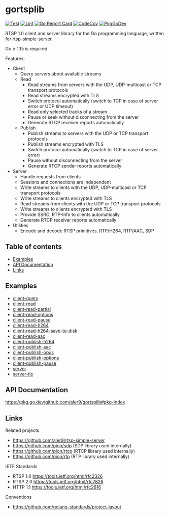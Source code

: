 
# gortsplib

[![Test](https://github.com/aler9/gortsplib/workflows/test/badge.svg)](https://github.com/aler9/gortsplib/actions?query=workflow:test)
[![Lint](https://github.com/aler9/gortsplib/workflows/lint/badge.svg)](https://github.com/aler9/gortsplib/actions?query=workflow:lint)
[![Go Report Card](https://goreportcard.com/badge/github.com/aler9/gortsplib)](https://goreportcard.com/report/github.com/aler9/gortsplib)
[![CodeCov](https://codecov.io/gh/aler9/gortsplib/branch/main/graph/badge.svg)](https://codecov.io/gh/aler9/gortsplib/branch/main)
[![PkgGoDev](https://pkg.go.dev/badge/github.com/aler9/gortsplib)](https://pkg.go.dev/github.com/aler9/gortsplib#pkg-index)

RTSP 1.0 client and server library for the Go programming language, written for [rtsp-simple-server](https://github.com/aler9/rtsp-simple-server).

Go &ge; 1.15 is required.

Features:

* Client
  * Query servers about available streams
  * Read
    * Read streams from servers with the UDP, UDP-multicast or TCP transport protocols
    * Read streams encrypted with TLS
    * Switch protocol automatically (switch to TCP in case of server error or UDP timeout)
    * Read only selected tracks of a stream
    * Pause or seek without disconnecting from the server
    * Generate RTCP receiver reports automatically
  * Publish
    * Publish streams to servers with the UDP or TCP transport protocols
    * Publish streams encrypted with TLS
    * Switch protocol automatically (switch to TCP in case of server error)
    * Pause without disconnecting from the server
    * Generate RTCP sender reports automatically
* Server
  * Handle requests from clients
  * Sessions and connections are independent
  * Write streams to clients with the UDP, UDP-multicast or TCP transport protocols
  * Write streams to clients encrypted with TLS
  * Read streams from clients with the UDP or TCP transport protocols
  * Write streams to clients encrypted with TLS
  * Provide SSRC, RTP-Info to clients automatically
  * Generate RTCP receiver reports automatically
* Utilities
  * Encode and decode RTSP primitives, RTP/H264, RTP/AAC, SDP

## Table of contents

* [Examples](#examples)
* [API Documentation](#api-documentation)
* [Links](#links)

## Examples

* [client-query](examples/client-query/main.go)
* [client-read](examples/client-read/main.go)
* [client-read-partial](examples/client-read-partial/main.go)
* [client-read-options](examples/client-read-options/main.go)
* [client-read-pause](examples/client-read-pause/main.go)
* [client-read-h264](examples/client-read-h264/main.go)
* [client-read-h264-save-to-disk](examples/client-read-h264-save-to-disk/main.go)
* [client-read-aac](examples/client-read-aac/main.go)
* [client-publish-h264](examples/client-publish-h264/main.go)
* [client-publish-aac](examples/client-publish-aac/main.go)
* [client-publish-opus](examples/client-publish-opus/main.go)
* [client-publish-options](examples/client-publish-options/main.go)
* [client-publish-pause](examples/client-publish-pause/main.go)
* [server](examples/server/main.go)
* [server-tls](examples/server-tls/main.go)

## API Documentation

https://pkg.go.dev/github.com/aler9/gortsplib#pkg-index

## Links

Related projects

* https://github.com/aler9/rtsp-simple-server
* https://github.com/pion/sdp (SDP library used internally)
* https://github.com/pion/rtcp (RTCP library used internally)
* https://github.com/pion/rtp (RTP library used internally)

IETF Standards

* RTSP 1.0 https://tools.ietf.org/html/rfc2326
* RTSP 2.0 https://tools.ietf.org/html/rfc7826
* HTTP 1.1 https://tools.ietf.org/html/rfc2616

Conventions

* https://github.com/golang-standards/project-layout
